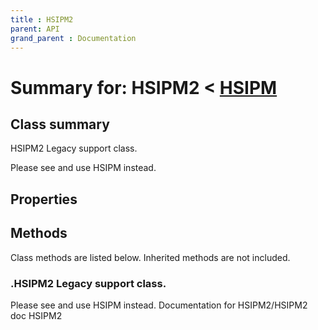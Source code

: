 ```yaml
---
title : HSIPM2
parent: API
grand_parent : Documentation
---
```

# Summary for: **HSIPM2**  < [HSIPM](HSIPM.html)

## Class summary

HSIPM2 Legacy support class.

Please see and use HSIPM instead.

## Properties


## Methods

Class methods are listed below. Inherited methods are not included.

### .**HSIPM2** Legacy support class.

Please see and use HSIPM instead.
Documentation for HSIPM2/HSIPM2
doc HSIPM2


